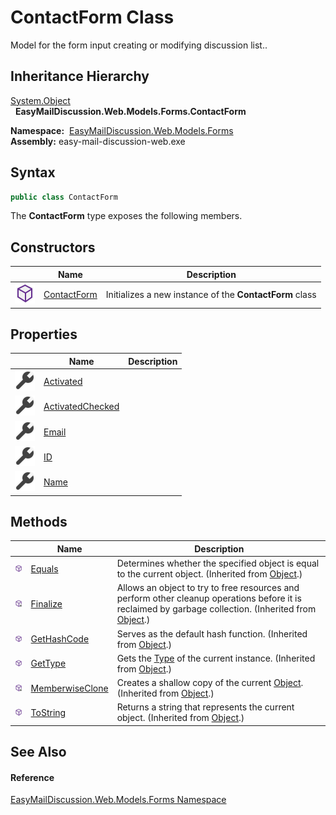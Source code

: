 ContactForm Class
=================
Model for the form input creating or modifying discussion list..


Inheritance Hierarchy
---------------------
[System.Object][1]  
  **EasyMailDiscussion.Web.Models.Forms.ContactForm**  

  **Namespace:**  [EasyMailDiscussion.Web.Models.Forms][2]  
  **Assembly:** easy-mail-discussion-web.exe

Syntax
------

```csharp
public class ContactForm
```

The **ContactForm** type exposes the following members.


Constructors
------------

|                  | Name             | Description                                             |
| ---------------- | ---------------- | ------------------------------------------------------- |
| ![Public method] | [ContactForm][3] | Initializes a new instance of the **ContactForm** class |


Properties
----------

|                    | Name                  | Description |
| ------------------ | --------------------- | ----------- |
| ![Public property] | [Activated][4]        |             |
| ![Public property] | [ActivatedChecked][5] |             |
| ![Public property] | [Email][6]            |             |
| ![Public property] | [ID][7]               |             |
| ![Public property] | [Name][8]             |             |


Methods
-------

|                     | Name                  | Description                                                                                                                                                |
| ------------------- | --------------------- | ---------------------------------------------------------------------------------------------------------------------------------------------------------- |
| ![Public method]    | [Equals][9]           | Determines whether the specified object is equal to the current object. (Inherited from [Object][1].)                                                      |
| ![Protected method] | [Finalize][10]        | Allows an object to try to free resources and perform other cleanup operations before it is reclaimed by garbage collection. (Inherited from [Object][1].) |
| ![Public method]    | [GetHashCode][11]     | Serves as the default hash function. (Inherited from [Object][1].)                                                                                         |
| ![Public method]    | [GetType][12]         | Gets the [Type][13] of the current instance. (Inherited from [Object][1].)                                                                                 |
| ![Protected method] | [MemberwiseClone][14] | Creates a shallow copy of the current [Object][1]. (Inherited from [Object][1].)                                                                           |
| ![Public method]    | [ToString][15]        | Returns a string that represents the current object. (Inherited from [Object][1].)                                                                         |


See Also
--------

#### Reference
[EasyMailDiscussion.Web.Models.Forms Namespace][2]  

[1]: https://docs.microsoft.com/dotnet/api/system.object
[2]: ../README.md
[3]: _ctor.md
[4]: Activated.md
[5]: ActivatedChecked.md
[6]: Email.md
[7]: ID.md
[8]: Name.md
[9]: https://docs.microsoft.com/dotnet/api/system.object.equals#system-object-equals(system-object)
[10]: https://docs.microsoft.com/dotnet/api/system.object.finalize#system-object-finalize
[11]: https://docs.microsoft.com/dotnet/api/system.object.gethashcode#system-object-gethashcode
[12]: https://docs.microsoft.com/dotnet/api/system.object.gettype#system-object-gettype
[13]: https://docs.microsoft.com/dotnet/api/system.type
[14]: https://docs.microsoft.com/dotnet/api/system.object.memberwiseclone#system-object-memberwiseclone
[15]: https://docs.microsoft.com/dotnet/api/system.object.tostring#System_Object_ToString
[Public method]: ../../icons/pubmethod.svg "Public method"
[Public property]: ../../icons/pubproperty.svg "Public property"
[Protected method]: ../../icons/protmethod.svg "Protected method"